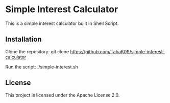 # Simple Interest Calculator

This is a simple interest calculator built in Shell Script.

## Installation

Clone the repository:
git clone https://github.com/TahaK09/simple-interest-calculator

Run the script:
./simple-interest.sh

## License
This project is licensed under the Apache License 2.0.
